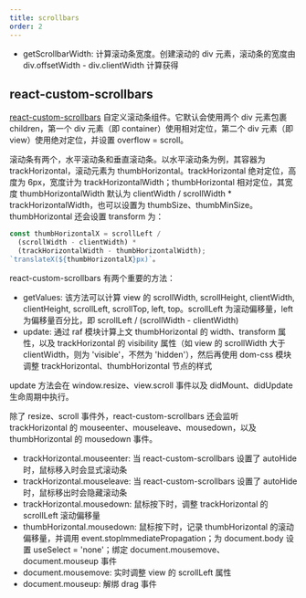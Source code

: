 ```yaml
---
title: scrollbars
order: 2
---
```


* getScrollbarWidth: 计算滚动条宽度。创建滚动的 div 元素，滚动条的宽度由 div.offsetWidth - div.clientWidth 计算获得

## react-custom-scrollbars

[react-custom-scrollbars](https://github.com/malte-wessel/react-custom-scrollbars) 自定义滚动条组件。它默认会使用两个 div 元素包裹 children，第一个 div 元素（即 container）使用相对定位，第二个 div 元素（即 view）使用绝对定位，并设置 overflow = scroll。

滚动条有两个，水平滚动条和垂直滚动条。以水平滚动条为例，其容器为 trackHorizontal，滚动元素为 thumbHorizontal。trackHorizontal 绝对定位，高度为 6px，宽度计为 trackHorizontalWidth；thumbHorizontal 相对定位，其宽度 thumbHorizontalWidth 默认为 clientWidth / scrollWidth * trackHorizontalWidth，也可以设置为 thumbSize、thumbMinSize。thumbHorizontal 还会设置 transform 为：

```js
const thumbHorizontalX = scrollLeft / 
  (scrollWidth - clientWidth) * 
  (trackHorizontalWidth - thumbHorizontalWidth);
`translateX(${thumbHorizontalX}px)`。
```

react-custom-scrollbars 有两个重要的方法：

* getValues: 该方法可以计算 view 的 scrollWidth, scrollHeight, clientWidth, clientHeight, scrollLeft, scrollTop, left, top。scrollLeft 为滚动偏移量，left 为偏移量百分比，即 scrollLeft / (scrollWidth - clientWidth)
* update: 通过 raf 模块计算上文 thumbHorizontal 的 width、transform 属性，以及 trackHorizontal 的 visibility 属性（如 view 的 scrollWidth 大于 clientWidth，则为 'visible'，不然为 'hidden'），然后再使用 dom-css 模块调整 trackHorizontal、thumbHorizontal 节点的样式

update 方法会在 window.resize、view.scroll 事件以及 didMount、didUpdate 生命周期中执行。

除了 resize、scroll 事件外，react-custom-scrollbars 还会监听 trackHorizontal 的 mouseenter、mouseleave、mousedown，以及 thumbHorizontal 的 mousedown 事件。

* trackHorizontal.mouseenter: 当 react-custom-scrollbars 设置了 autoHide 时，鼠标移入时会显式滚动条
* trackHorizontal.mouseleave: 当 react-custom-scrollbars 设置了 autoHide 时，鼠标移出时会隐藏滚动条
* trackHorizontal.mousedown: 鼠标按下时，调整 trackHorizontal 的 scrollLeft 滚动偏移量
* thumbHorizontal.mousedown: 鼠标按下时，记录 thumbHorizontal 的滚动偏移量，并调用 event.stopImmediatePropagation；为 document.body 设置 useSelect = 'none'；绑定 document.mousemove、document.mouseup 事件
* document.mousemove: 实时调整 view 的 scrollLeft 属性
* document.mouseup: 解绑 drag 事件

<code src="./react-custom-scrollbars/index.tsx" />